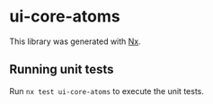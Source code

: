 # ui-core-atoms

This library was generated with [Nx](https://nx.dev).

## Running unit tests

Run `nx test ui-core-atoms` to execute the unit tests.

